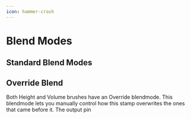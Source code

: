 ```yaml
---
icon: hammer-crash
---
```


# Blend Modes

## Standard Blend Modes



## Override Blend

Both Height and Volume brushes have an Override blendmode. This blendmode lets you manually control how this stamp overwrites the ones that came before it. The output pin&#x20;
